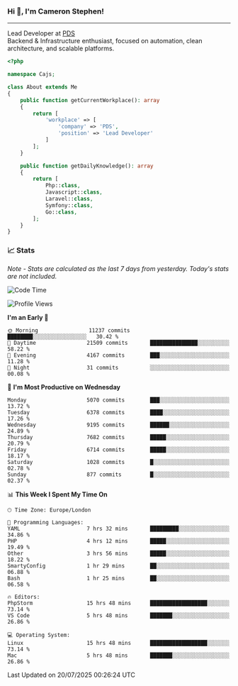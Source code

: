 ### Hi 👋, I'm Cameron Stephen!

---

Lead Developer at [PDS](https://prindatasolutions.co.uk)  
Backend & Infrastructure enthusiast, focused on automation, clean architecture, and scalable platforms.


```php
<?php

namespace Cajs;

class About extends Me
{
    public function getCurrentWorkplace(): array
    {
        return [
            'workplace' => [
                'company' => 'PDS',
                'position' => 'Lead Developer'
            ]
        ];
    }

    public function getDailyKnowledge(): array
    {
        return [
            Php::class,
            Javascript::class,
            Laravel::class,
            Symfony::class,
            Go::class,
        ];
    }
}
```

### 📈 Stats
<p><em>Note - Stats are calculated as the last 7 days from yesterday. Today's stats are not included.</em></p>


<!--START_SECTION:waka-->
![Code Time](http://img.shields.io/badge/Code%20Time-4%2C585%20hrs%2049%20mins-blue)

![Profile Views](http://img.shields.io/badge/Profile%20Views-0-blue)

**I'm an Early 🐤** 

```text
🌞 Morning                11237 commits       ████████░░░░░░░░░░░░░░░░░   30.42 % 
🌆 Daytime                21509 commits       ███████████████░░░░░░░░░░   58.22 % 
🌃 Evening                4167 commits        ███░░░░░░░░░░░░░░░░░░░░░░   11.28 % 
🌙 Night                  31 commits          ░░░░░░░░░░░░░░░░░░░░░░░░░   00.08 % 
```
📅 **I'm Most Productive on Wednesday** 

```text
Monday                   5070 commits        ███░░░░░░░░░░░░░░░░░░░░░░   13.72 % 
Tuesday                  6378 commits        ████░░░░░░░░░░░░░░░░░░░░░   17.26 % 
Wednesday                9195 commits        ██████░░░░░░░░░░░░░░░░░░░   24.89 % 
Thursday                 7682 commits        █████░░░░░░░░░░░░░░░░░░░░   20.79 % 
Friday                   6714 commits        █████░░░░░░░░░░░░░░░░░░░░   18.17 % 
Saturday                 1028 commits        █░░░░░░░░░░░░░░░░░░░░░░░░   02.78 % 
Sunday                   877 commits         █░░░░░░░░░░░░░░░░░░░░░░░░   02.37 % 
```


📊 **This Week I Spent My Time On** 

```text
🕑︎ Time Zone: Europe/London

💬 Programming Languages: 
YAML                     7 hrs 32 mins       █████████░░░░░░░░░░░░░░░░   34.86 % 
PHP                      4 hrs 12 mins       █████░░░░░░░░░░░░░░░░░░░░   19.49 % 
Other                    3 hrs 56 mins       █████░░░░░░░░░░░░░░░░░░░░   18.22 % 
SmartyConfig             1 hr 29 mins        ██░░░░░░░░░░░░░░░░░░░░░░░   06.88 % 
Bash                     1 hr 25 mins        ██░░░░░░░░░░░░░░░░░░░░░░░   06.58 % 

🔥 Editors: 
PhpStorm                 15 hrs 48 mins      ██████████████████░░░░░░░   73.14 % 
VS Code                  5 hrs 48 mins       ███████░░░░░░░░░░░░░░░░░░   26.86 % 

💻 Operating System: 
Linux                    15 hrs 48 mins      ██████████████████░░░░░░░   73.14 % 
Mac                      5 hrs 48 mins       ███████░░░░░░░░░░░░░░░░░░   26.86 % 
```


 Last Updated on 20/07/2025 00:26:24 UTC
<!--END_SECTION:waka-->
